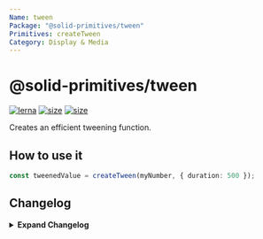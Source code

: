 ```yaml
---
Name: tween
Package: "@solid-primitives/tween"
Primitives: createTween
Category: Display & Media
---
```


# @solid-primitives/tween

[![lerna](https://img.shields.io/badge/maintained%20with-lerna-cc00ff.svg)](https://lerna.js.org/)
[![size](https://img.shields.io/bundlephobia/minzip/@solid-primitives/tween)](https://bundlephobia.com/package/@solid-primitives/tween)
[![size](https://img.shields.io/npm/v/@solid-primitives/tween)](https://www.npmjs.com/package/@solid-primitives/tween)

Creates an efficient tweening function.

## How to use it

```ts
const tweenedValue = createTween(myNumber, { duration: 500 });
```

## Changelog

<details>
<summary><b>Expand Changelog</b></summary>

1.0.0

Initial commit and publish of debounce primitive.

</details>
